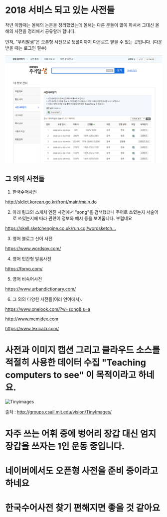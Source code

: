 # 2018 서비스 되고 있는 사전들


작년 이맘때는 올해의 논문을 정리했었는데 올해는 다른 분들이 많이 하셔서 그대신 올해의 사전을 정리해서 공유할까 합니다.

먼저, "우리말샘"은 오픈형 사전으로 뜻풀이까지 다운로드 받을 수 있는 곳입니다. (다운 받을 때는 로그인 필수)





![Dictionaries](./urimal.png)




그 외의 사전들
----------------------------------
1. 한국수어사전

http://sldict.korean.go.kr/front/main/main.do

2. 아래 링크의 스케치 엔진 사전에서 "song"을 검색했더니 주어로 쓰였는지 서술어로 쓰였는지에 따라 관련어 정보와 예시 등을 보여줍니다. 부럽네요

https://skell.sketchengine.co.uk/run.cgi/wordsketch…

3. 영어 블로그 신어 사전

https://www.wordspy.com/


4. 영어 민간형 발음사전

https://forvo.com/

5. 영어 비속어사전

https://www.urbandictionary.com/


6. 그 외의 다양한 사전들(여러 언어에서).

https://www.onelook.com/?w=song&ls=a

http://www.memidex.com


https://www.lexicala.com/


# 사전과 이미지 캡션 그리고 클라우드 소스를 적절히 사용한 데이터 수집 "Teaching computers to see" 이 목적이라고 하네요. 

![Tinyimages](./Tinyimages.png)


출처 : http://groups.csail.mit.edu/vision/TinyImages/


# 자주 쓰는 어휘 중에 벙어리 장갑 대신 엄지 장갑을 쓰자는 1인 운동 중입니다.
# 네이버에서도 오픈형 사전을 준비 중이라고 하네요
# 한국수어사전 찾기 편해지면 좋을 것 같아요
